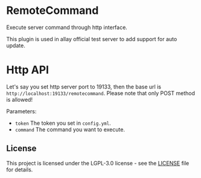 # RemoteCommand

Execute server command through http interface.

This plugin is used in allay official test server to add support for auto update.

# Http API

Let's say you set http server port to 19133, then the base url is `http://localhost:19133/remotecommand`.
Please note that only POST method is allowed!

Parameters:
- `token` The token you set in `config.yml`.
- `command` The command you want to execute.

## License

This project is licensed under the LGPL-3.0 license - see the [LICENSE](LICENSE) file for details.